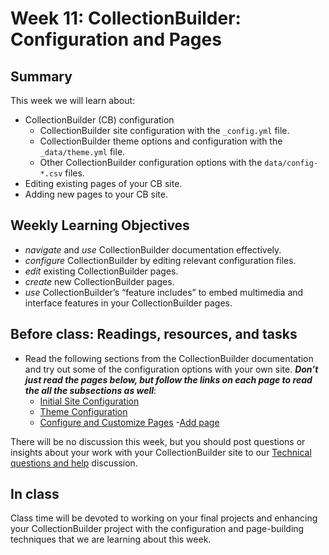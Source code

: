 # Week 11: CollectionBuilder: Configuration and Pages

## Summary

This week we will learn about:

- CollectionBuilder (CB) configuration
	- CollectionBuilder site configuration with the `_config.yml` file.
	- CollectionBuilder theme options and configuration with the `_data/theme.yml` file.
	- Other CollectionBuilder configuration options with the `data/config-*.csv` files.
- Editing existing pages of your CB site.
- Adding new pages to your CB site.


## Weekly Learning Objectives

- _navigate_ and _use_ CollectionBuilder documentation effectively.
- _configure_ CollectionBuilder by editing relevant configuration files.
- _edit_ existing CollectionBuilder pages.
- _create_ new CollectionBuilder pages.
- _use_ CollectionBuilder’s “feature includes” to embed multimedia and interface features in your CollectionBuilder pages.
 
## Before class: Readings, resources, and tasks

- Read the following sections from the CollectionBuilder documentation and try out some of the configuration options with your own site. _**Don’t just read the pages below, but follow the links on each page to read the all the subsections as well**_:
	- [Initial Site Configuration](https://collectionbuilder.github.io/cb-docs/docs/config/)
	- [Theme Configuration](https://collectionbuilder.github.io/cb-docs/docs/theme/)
	- [Configure and Customize Pages](https://collectionbuilder.github.io/cb-docs/docs/customization/)
		-[Add page](https://collectionbuilder.github.io/cb-docs/docs/pages/add_page/)
	
There will be no discussion this week, but you should post questions or insights about your work with your CollectionBuilder site to our [Technical questions and  help](https://github.com/jawalsh/z652-Digital-Libraries/discussions/9) discussion. 
 
## In class

Class time will be devoted to working on your final projects and enhancing your CollectionBuilder project with the configuration and page-building techniques that we are learning about this week.
